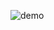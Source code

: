 ![demo](https://user-images.githubusercontent.com/50576483/219211377-fc543112-dc2b-4fd8-9961-47a1bd396311.gif)
